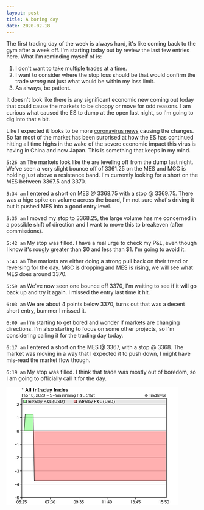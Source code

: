 ```yaml
---
layout: post
title: A boring day
date: 2020-02-18
---
```


The first trading day of the week is always hard, it's like coming back to the gym after a week off. I'm starting today out by review the last few entries here. What I'm reminding myself of is:

1. I don't want to take multiple trades at a time.
2. I want to consider where the stop loss should be that would confirm the trade *wrong* not just what would be within my loss limit.
3. As always, be patient.

It doesn't look like there is any significant economic new coming out today that could cause the markets to be choppy or move for odd reasons. I am curious what caused the ES to dump at the open last night, so I'm going to dig into that a bit.

Like I expected it looks to be more [coronavirus news](https://www.cnbc.com/2020/02/18/coronavirus-covid-19-latest-updates-china-death.html) causing the changes. So far most of the market has been surprised at how the ES has continued hitting all time highs in the wake of the severe economic impact this virus is having in China and now Japan. This is something that keeps in my mind.

`5:26 am` The markets look like the are leveling off from the dump last night. We've seen a very slight bounce off of 3361.25 on the MES and MGC is holding just above a resistance band. I'm currently looking for a short on the MES between 3367.5 and 3370.

`5:34 am` I entered a short on MES @ 3368.75 with a stop @ 3369.75. There was a hige spike on volume across the board, I'm not sure what's driving it but it pushed MES into a good entry level.

`5:35 am` I moved my stop to 3368.25, the large volume has me concerned in a possible shift of direction and I want to move this to breakeven (after commissions).

`5:42 am` My stop was filled. I have a real urge to check my P&L, even though I know it's rougly greater than $0 and less than $1. I'm going to avoid it.

`5:43 am` The markets are either doing a strong pull back on their trend or reversing for the day. MGC is dropping and MES is rising, we will see what MES does around 3370.

`5:59 am` We've now seen one bounce off 3370, I'm waiting to see if it will go back up and try it again. I missed the entry last time it hit.

`6:03 am` We are about 4 points below 3370, turns out that was a decent short entry, bummer I missed it.

`6:09 am` I'm starting to get bored and wonder if markets are changing directions. I'm also starting to focus on some other projects, so I'm considering calling it for the trading day today.

`6:17 am` I entered a short on the MES @ 3367, with a stop @ 3368. The market was moving in a way that I expected it to push down, I might have mis-read the market flow though.

`6:19 am` My stop was filled. I think that trade was mostly out of boredom, so I am going to officially call it for the day.

![P&L](/img/2020-02-18-dayplchart.png)

